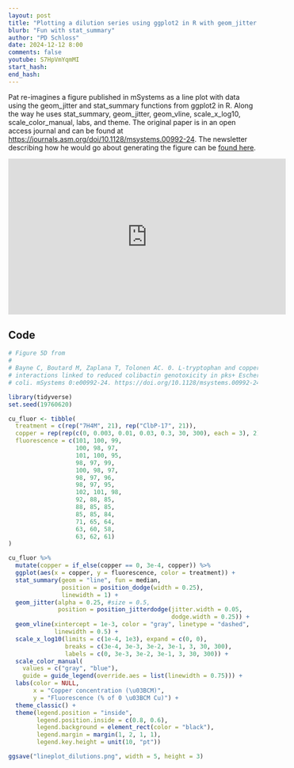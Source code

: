 ```yaml
---
layout: post
title: "Plotting a dilution series using ggplot2 in R with geom_jitter and stat_summary (CC324)"
blurb: "Fun with stat_summary"
author: "PD Schloss"
date: 2024-12-12 8:00
comments: false
youtube: S7HpVmYqmMI
start_hash: 
end_hash: 
---
```


Pat re-imagines a figure published in mSystems as a line plot with data using the geom_jitter and stat_summary functions from ggplot2 in R. Along the way he uses stat_summary, geom_jitter, geom_vline, scale_x_log10, scale_color_manual, labs, and theme. The original paper is in an open access journal and can be found at https://journals.asm.org/doi/10.1128/msystems.00992-24. The newsletter describing how he would go about generating the figure can be [found here](https://shop.riffomonas.org/posts/reverse-engineering-a-dilution-series-of-box-plots).

<iframe style="margin: 0 auto;display:block;" width="560" height="315" src="https://www.youtube.com/embed/{{ page.youtube }}" frameborder="0" allow="accelerometer; autoplay; encrypted-media; gyroscope; picture-in-picture" allowfullscreen></iframe>

## Code

```R
# Figure 5D from
#
# Bayne C, Boutard M, Zaplana T, Tolonen AC. 0. L-tryptophan and copper
# interactions linked to reduced colibactin genotoxicity in pks+ Escherichia
# coli. mSystems 0:e00992-24. https://doi.org/10.1128/msystems.00992-24

library(tidyverse)
set.seed(19760620)

cu_fluor <- tibble(
  treatment = c(rep("7H4M", 21), rep("ClbP-17", 21)),
  copper = rep(rep(c(0, 0.003, 0.01, 0.03, 0.3, 30, 300), each = 3), 2),
  fluorescence = c(101, 100, 99,
                   100, 98, 97,
                   101, 100, 95,
                   98, 97, 99,
                   100, 98, 97,
                   98, 97, 96,
                   98, 97, 95,
                   102, 101, 98,
                   92, 88, 85,
                   88, 85, 85,
                   85, 85, 84,
                   71, 65, 64,
                   63, 60, 58,
                   63, 62, 61)
)

cu_fluor %>%
  mutate(copper = if_else(copper == 0, 3e-4, copper)) %>%
  ggplot(aes(x = copper, y = fluorescence, color = treatment)) +
  stat_summary(geom = "line", fun = median,
               position = position_dodge(width = 0.25),
               linewidth = 1) +
  geom_jitter(alpha = 0.25, #size = 0.5,
              position = position_jitterdodge(jitter.width = 0.05,
                                              dodge.width = 0.25)) +
  geom_vline(xintercept = 1e-3, color = "gray", linetype = "dashed",
             linewidth = 0.5) +
  scale_x_log10(limits = c(1e-4, 1e3), expand = c(0, 0),
                breaks = c(3e-4, 3e-3, 3e-2, 3e-1, 3, 30, 300),
                labels = c(0, 3e-3, 3e-2, 3e-1, 3, 30, 300)) +
  scale_color_manual(
    values = c("gray", "blue"),
    guide = guide_legend(override.aes = list(linewidth = 0.75))) +
  labs(color = NULL,
       x = "Copper concentration (\u03BCM)",
       y = "Fluorescence (% of 0 \u03BCM Cu)") +
  theme_classic() + 
  theme(legend.position = "inside",
        legend.position.inside = c(0.8, 0.6),
        legend.background = element_rect(color = "black"),
        legend.margin = margin(1, 2, 1, 1),
        legend.key.height = unit(10, "pt"))

ggsave("lineplot_dilutions.png", width = 5, height = 3)
```